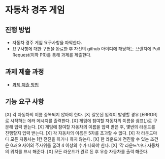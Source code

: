 # 자동차 경주 게임
## 진행 방법
* 자동차 경주 게임 요구사항을 파악한다.
* 요구사항에 대한 구현을 완료한 후 자신의 github 아이디에 해당하는 브랜치에 Pull Request(이하 PR)를 통해 과제를 제출한다.

## 과제 제출 과정
* [과제 제출 방법](https://github.com/next-step/nextstep-docs/tree/master/precourse)

## 기능 요구 사항
[X] 각 자동차의 이름 중복되지 않아야 한다.
[X] 잘못된 입력이 발생할 경우 [ERROR] 로 시작하는 에러 메시지를 출력한다.
[X] 게임에 참여할 자동차의 이름을 쉼표(,)로 구분해 입력 받는다.
[X] 게임에 참여할 자동차의 이름을 입력 받은 후, 몇번의 라운드를 진행할지 입력 받는다.
[X] 각 자동차의 이름은 5자를 초과할 수 없다.
[X] 각 라운드마다 모든 자동차는 1칸 전진을 하거나 하지 않는다.
[X] 한 라운드에 전진할 수 있는 조건은 0과 9 사이의 주사위를 굴려 4 이상의 수가 나와야 한다.
[X] '각 라운드'마다 자동차의 위치를 표시 해준다.
[X] 모든 라운드가 완료 된 후 우승 자동차를 출력 해준다.
